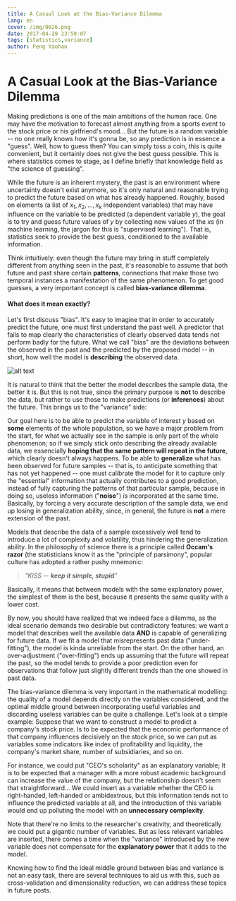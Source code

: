 ```yaml
---
title: A Casual Look at the Bias-Variance Dilemma
lang: en
cover: /img/0026.png
date: 2017-04-29 23:59:07
tags: [statistics,variance]
author: Peng Yaohao
---
```


# A Casual Look at the Bias-Variance Dilemma

Making predictions is one of the main ambitions of the human race. One may have the motivation to forecast almost anything from a sports event to the stock price or his girlfriend's mood... But the future is a random variable -- no one really knows how it's gonna be, so any prediction is in essence a "guess". Well, how to guess then? You can simply toss a coin, this is quite convenient, but it certainly does not give the best guess possible. This is where statistics comes to stage, as I define briefly that knowledge field as "the science of guessing".

While the future is an inherent mystery, the past is an environment where uncertainty doesn't exist anymore, so it's only natural and reasonable trying to predict the future based on what has already happened. Roughly, based on elements (a list of $x_1,x_2,...,x_k$ independent variables) that may have influence on the variable to be predicted (a dependent variable $y$), the goal is to try and guess future values of $y$ by collecting new values of the $x$s (in machine learning, the jargon for this is "supervised learning"). That is, statistics seek to provide the best guess, conditioned to the available information.

Think intuitively: even though the future may bring in stuff completely different from anything seen in the past, it's reasonable to assume that both future and past share certain **patterns**, connections that make those two temporal instances a manifestation of the same phenomenon. To get good guesses, a very important concept is called **bias-variance dilemma**.

#### What does it mean exactly?

Let's first discuss "bias". It's easy to imagine that in order to accurately predict the future, one must first understand the past well. A predictor that fails to map clearly the characteristics of clearly observed data tends not perform badly for the future. What we call "bias" are the deviations between the observed in the past and the predicted by the proposed model -- in short, how well the model is **describing** the observed data.

![alt text](/img/chunk-8.png "Distribution")

It is natural to think that the better the model describes the sample data, the better it is. But this is not true, since the primary purpose is **not** to describe the data, but rather to use those to make predictions (or **inferences**) about the future. This brings us to the "variance" side:

Our goal here is to be able to predict the variable of interest $y$ based on **some** elements of the whole population, so we have a major problem from the start, for what we actually see in the sample is only part of the whole phenomenon; so if we simply stick onto describing the already available data, we essencially **hoping that the same pattern will repeat in the future**, which clearly doesn't always happens. To be able to **generalize** what has been observed for future samples -- that is, to anticipate something that has not yet happened -- one must calibrate the model for it to capture only the "essential" information that actually contributes to a good prediction, instead of fully capturing the patterns of that particular sample, because in doing so, useless information ("**noise**") is incorporated at the same time. Basically, by forcing a very accurate description of the sample data, we end up losing in generalization ability, since, in general, the future is **not** a mere extension of the past.

Models that describe the data of a sample excessively well tend to introduce a lot of complexity and volatility, thus hindering the generalization ability. In the philosophy of science there is a principle called **Occam's razor** (the statisticians know it as the "principle of parsimony", popular culture has adopted a rather pushy mnemonic: 
> _"KISS -- **keep it simple, stupid**"_

Basically, it means that between models with the same explanatory power, the simplest of them is the best, because it presents the same quality with a lower cost.

By now, you should have realized that we indeed face a dilemma, as the ideal scenario demands two desirable but contradictory features: we want a model that describes well the available data **AND** is capable of generalizing for future data. If we fit a model that misrepresents past data ("under-fitting"), the model is kinda unreliable from the start. On the other hand, an over-adjustment ("over-fitting") ends up assuming that the future will repeat the past, so the model tends to provide a poor prediction even for observations that follow just slightly different trends than the one showed in past data.

The bias-variance dilemma is very important in the mathematical modelling: the quality of a model depends directly on the variables considered, and the optimal middle ground between incorporating useful variables and discarding useless variables can be quite a challenge. Let's look at a simple example: Suppose that we want to construct a model to predict a company's stock price. Is to be expected that the economic performance of that company influences decisively on the stock price, so we can put as variables some indicators like index of profitability and liquidity, the company's market share, number of subsidiaries, and so on.

For instance, we could put "CEO's scholarity" as an explanatory variable; It is to be expected that a manager with a more robust academic background can increase the value of the company, but the relationship doesn't seem that straightforward... We could insert as a variable whether the CEO is right-handed, left-handed or ambidextrous, but this information tends not to influence the predicted variable at all, and the introduction of this variable would end up polluting the model with an **unnecessary complexity**.

Note that there're no limits to the researcher's creativity, and theoretically we could put a gigantic number of variables. But as less relevant variables are inserted, there comes a time when the "variance" introduced by the new variable does not compensate for the **explanatory power** that it adds to the model.

Knowing how to find the ideal middle ground between bias and variance is not an easy task, there are several techniques to aid us with this, such as cross-validation and dimensionality reduction, we can address these topics in future posts.
